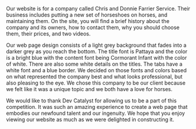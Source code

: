 Our website is for a company called Chris and Donnie Farrier Service. Their business includes putting a new set of horseshoes on horses, and maintaining them. On the site, you will find a brief history about the company and its owners, how to contact them, why you should choose them, their prices, and two videos.

Our web page design consists of a light grey background that fades into a darker grey as you reach the bottom. The title font is Pattaya and the color is a bright blue with the content font being Cormorant Infant with the color of white. There are also some white details on the titles. The tabs have a white font and a blue border. We decided on those fonts and colors based on what represented the company best and what looks professional, but also pleasing to the eye. We chose this company to be our client because we felt like it was a unique topic and we both have a love for horses.  

We would like to thank Dev Catalyst for allowing us to be a part of this competition. It was such an amazing experience to create a web page that embodies our newfound talent and our ingenuity. We hope that you enjoy viewing our website as much as we were delighted in constructing it. 
